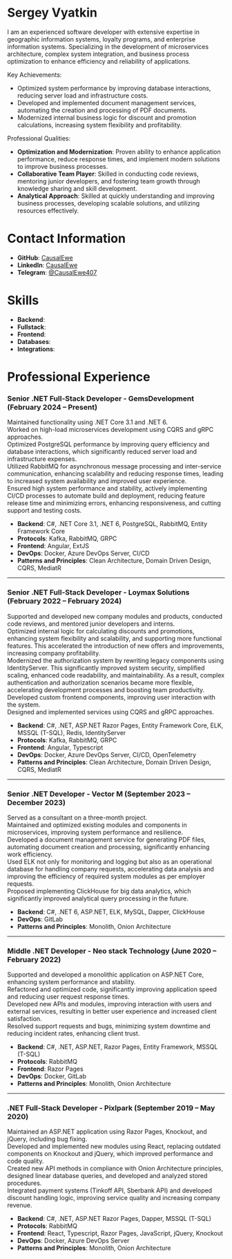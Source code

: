 <h1>Sergey Vyatkin</h1>
<p>I am an experienced software developer with extensive expertise in geographic information systems, loyalty programs, and enterprise information systems. Specializing in the development of microservices architecture, complex system integration, and business process optimization to enhance efficiency and reliability of applications.</p>

<p>Key Achievements:</p>

- Optimized system performance by improving database interactions, reducing server load and infrastructure costs.
- Developed and implemented document management services, automating the creation and processing of PDF documents.
- Modernized internal business logic for discount and promotion calculations, increasing system flexibility and profitability.

<p>Professional Qualities:</p>

- **Optimization and Modernization**: Proven ability to enhance application performance, reduce response times, and implement modern solutions to improve business processes.
- **Collaborative Team Player**: Skilled in conducting code reviews, mentoring junior developers, and fostering team growth through knowledge sharing and skill development.
- **Analytical Approach**: Skilled at quickly understanding and improving business processes, developing scalable solutions, and utilizing resources effectively.

<h1>Contact Information</h1>

- **GitHub**: [CausalEwe](https://github.com/CausalEwe)
- **LinkedIn**: [CausalEwe](https://www.linkedin.com/in/causalewe/)
- **Telegram**: [@CausalEwe407](https://t.me/CausalEwe407)

<h1>Skills</h1>

- **Backend**: 
- **Fullstack**: 
- **Frontend**:
- **Databases**:
- **Integrations**:

<h1>Professional Experience</h1>

<h3>Senior .NET Full-Stack Developer - GemsDevelopment (February 2024 – Present)</h3>

Maintained functionality using .NET Core 3.1 and .NET 6.  
Worked on high-load microservices development using CQRS and gRPC approaches.  
Optimized PostgreSQL performance by improving query efficiency and database interactions, which significantly reduced server load and infrastructure expenses.  
Utilized RabbitMQ for asynchronous message processing and inter-service communication, enhancing scalability and reducing response times, leading to increased system availability and improved user experience.  
Ensured high system performance and stability, actively implementing CI/CD processes to automate build and deployment, reducing feature release time and minimizing errors, enhancing responsiveness, and cutting support and testing costs.  

- **Backend**: C#, .NET Core 3.1, .NET 6, PostgreSQL, RabbitMQ, Entity Framework Core  
- **Protocols**: Kafka, RabbitMQ, GRPC  
- **Frontend**: Angular, ExtJS  
- **DevOps**: Docker, Azure DevOps Server, CI/CD  
- **Patterns and Principles**: Clean Architecture, Domain Driven Design, CQRS, MediatR  

---

<h3>Senior .NET Full-Stack Developer - Loymax Solutions (February 2022 – February 2024)</h3>

Supported and developed new company modules and products, conducted code reviews, and mentored junior developers and interns.  
Optimized internal logic for calculating discounts and promotions, enhancing system flexibility and scalability, and supporting more functional features. This accelerated the introduction of new offers and improvements, increasing company profitability.  
Modernized the authorization system by rewriting legacy components using IdentityServer. This significantly improved system security, simplified scaling, enhanced code readability, and maintainability. As a result, complex authentication and authorization scenarios became more flexible, accelerating development processes and boosting team productivity.  
Developed custom frontend components, improving user interaction with the system.  
Designed and implemented services using CQRS and gRPC approaches.  

- **Backend**: C#, .NET, ASP.NET Razor Pages, Entity Framework Core, ELK, MSSQL (T-SQL), Redis, IdentityServer  
- **Protocols**: Kafka, RabbitMQ, GRPC  
- **Frontend**: Angular, Typescript  
- **DevOps**: Docker, Azure DevOps Server, CI/CD, OpenTelemetry  
- **Patterns and Principles**: Clean Architecture, Domain Driven Design, CQRS, MediatR  

---

<h3>Senior .NET Developer - Vector M (September 2023 – December 2023)</h3>

Served as a consultant on a three-month project.  
Maintained and optimized existing modules and components in microservices, improving system performance and resilience.  
Developed a document management service for generating PDF files, automating document creation and processing, significantly enhancing work efficiency.  
Used ELK not only for monitoring and logging but also as an operational database for handling company requests, accelerating data analysis and improving the efficiency of required system modules as per employer requests.  
Proposed implementing ClickHouse for big data analytics, which significantly improved analytical query processing in the future.  

- **Backend**: C#, .NET 6, ASP.NET, ELK, MySQL, Dapper, ClickHouse  
- **DevOps**: GitLab  
- **Patterns and Principles**: Monolith, Onion Architecture  

---

<h3>Middle .NET Developer - Neo stack Technology (June 2020 – February 2022)</h3>

Supported and developed a monolithic application on ASP.NET Core, enhancing system performance and stability.  
Refactored and optimized code, significantly improving application speed and reducing user request response times.  
Developed new APIs and modules, improving interaction with users and external services, resulting in better user experience and increased client satisfaction.  
Resolved support requests and bugs, minimizing system downtime and reducing incident rates, enhancing client trust.  

- **Backend**: C#, .NET, ASP.NET, Razor Pages, Entity Framework, MSSQL (T-SQL)  
- **Protocols**: RabbitMQ  
- **Frontend**: Razor Pages  
- **DevOps**: Docker, GitLab  
- **Patterns and Principles**: Monolith, Onion Architecture  

---

<h3>.NET Full-Stack Developer - Pixlpark (September 2019 – May 2020)</h3>

Maintained an ASP.NET application using Razor Pages, Knockout, and jQuery, including bug fixing.  
Developed and implemented new modules using React, replacing outdated components on Knockout and jQuery, which improved performance and code quality.  
Created new API methods in compliance with Onion Architecture principles, designed linear database queries, and developed and analyzed stored procedures.  
Integrated payment systems (Tinkoff API, Sberbank API) and developed discount handling logic, improving service quality and increasing company revenue.  

- **Backend**: C#, .NET, ASP.NET Razor Pages, Dapper, MSSQL (T-SQL)  
- **Protocols**: RabbitMQ  
- **Frontend**: React, Typescript, Razor Pages, JavaScript, jQuery, Knockout  
- **DevOps**: Docker, Azure DevOps Server  
- **Patterns and Principles**: Monolith, Onion Architecture  
